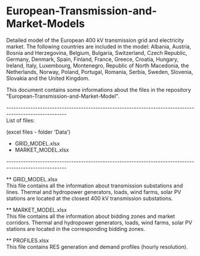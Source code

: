 # European-Transmission-and-Market-Models
Detailed model of the European 400 kV transmission grid and electricity market. The following countries are included in the model: Albania, Austria, Bosnia and Herzegovina, Belgium, Bulgaria, Switzerland, Czech Republic, Germany, Denmark, Spain, Finland, France, Greece, Croatia, Hungary, Ireland, Italy, Luxembourg, Montenegro, Republic of North Macedonia, the Netherlands, Norway, Poland, Portugal, Romania, Serbia, Sweden, Slovenia, Slovakia and the United Kingdom.

This document contains some informations about the files in the repository "European-Transmission-and-Market-Model".

*-------------------------------------------------------------------------------------------------------*\
List of files:

(excel files - folder 'Data')
- GRID_MODEL.xlsx
- MARKET_MODEL.xlsx

*-------------------------------------------------------------------------------------------------------*

** GRID_MODEL.xlsx\
This file contains all the information about transmission substations and lines. 
Thermal and hydropower generators, loads, wind farms, solar PV stations are located at the closest 400 kV transmission substations.

** MARKET_MODEL.xlsx\
This file contains all the information about bidding zones and market corridors.
Thermal and hydropower generators, loads, wind farms, solar PV stations are located in the corresponding bidding zones.

** PROFILES.xlsx\
This file contains RES generation and demand profiles (hourly resolution).
